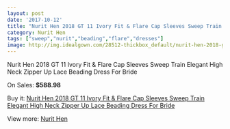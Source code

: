 ```yaml
---
layout: post
date: '2017-10-12'
title: "Nurit Hen 2018 GT 11 Ivory Fit & Flare Cap Sleeves Sweep Train Elegant High Neck Zipper Up Lace Beading Dress For Bride"
category: Nurit Hen
tags: ["sweep","nurit","beading","flare","dresses"]
image: http://img.idealgown.com/28512-thickbox_default/nurit-hen-2018-gt-11-ivory-fit-flare-cap-sleeves-sweep-train-elegant-high-neck-zipper-up-lace-beading-dress-for-bride.jpg
---
```

Nurit Hen 2018 GT 11 Ivory Fit & Flare Cap Sleeves Sweep Train Elegant High Neck Zipper Up Lace Beading Dress For Bride

On Sales: **$588.98**
<a href="https://www.idealgown.com/en/nurit-hen/10929-nurit-hen-2018-gt-11-ivory-fit-flare-cap-sleeves-sweep-train-elegant-high-neck-zipper-up-lace-beading-dress-for-bride.html"><amp-img layout="responsive" width="600" height="600" src="//img.idealgown.com/28512-thickbox_default/nurit-hen-2018-gt-11-ivory-fit-flare-cap-sleeves-sweep-train-elegant-high-neck-zipper-up-lace-beading-dress-for-bride.jpg" alt="Nurit Hen 2018 GT 11 Ivory Fit & Flare Cap Sleeves Sweep Train Elegant High Neck Zipper Up Lace Beading Dress For Bride 0" /></a>
<a href="https://www.idealgown.com/en/nurit-hen/10929-nurit-hen-2018-gt-11-ivory-fit-flare-cap-sleeves-sweep-train-elegant-high-neck-zipper-up-lace-beading-dress-for-bride.html"><amp-img layout="responsive" width="600" height="600" src="//img.idealgown.com/28517-thickbox_default/nurit-hen-2018-gt-11-ivory-fit-flare-cap-sleeves-sweep-train-elegant-high-neck-zipper-up-lace-beading-dress-for-bride.jpg" alt="Nurit Hen 2018 GT 11 Ivory Fit & Flare Cap Sleeves Sweep Train Elegant High Neck Zipper Up Lace Beading Dress For Bride 1" /></a>
<a href="https://www.idealgown.com/en/nurit-hen/10929-nurit-hen-2018-gt-11-ivory-fit-flare-cap-sleeves-sweep-train-elegant-high-neck-zipper-up-lace-beading-dress-for-bride.html"><amp-img layout="responsive" width="600" height="600" src="//img.idealgown.com/28516-thickbox_default/nurit-hen-2018-gt-11-ivory-fit-flare-cap-sleeves-sweep-train-elegant-high-neck-zipper-up-lace-beading-dress-for-bride.jpg" alt="Nurit Hen 2018 GT 11 Ivory Fit & Flare Cap Sleeves Sweep Train Elegant High Neck Zipper Up Lace Beading Dress For Bride 2" /></a>
<a href="https://www.idealgown.com/en/nurit-hen/10929-nurit-hen-2018-gt-11-ivory-fit-flare-cap-sleeves-sweep-train-elegant-high-neck-zipper-up-lace-beading-dress-for-bride.html"><amp-img layout="responsive" width="600" height="600" src="//img.idealgown.com/28515-thickbox_default/nurit-hen-2018-gt-11-ivory-fit-flare-cap-sleeves-sweep-train-elegant-high-neck-zipper-up-lace-beading-dress-for-bride.jpg" alt="Nurit Hen 2018 GT 11 Ivory Fit & Flare Cap Sleeves Sweep Train Elegant High Neck Zipper Up Lace Beading Dress For Bride 3" /></a>
<a href="https://www.idealgown.com/en/nurit-hen/10929-nurit-hen-2018-gt-11-ivory-fit-flare-cap-sleeves-sweep-train-elegant-high-neck-zipper-up-lace-beading-dress-for-bride.html"><amp-img layout="responsive" width="600" height="600" src="//img.idealgown.com/28514-thickbox_default/nurit-hen-2018-gt-11-ivory-fit-flare-cap-sleeves-sweep-train-elegant-high-neck-zipper-up-lace-beading-dress-for-bride.jpg" alt="Nurit Hen 2018 GT 11 Ivory Fit & Flare Cap Sleeves Sweep Train Elegant High Neck Zipper Up Lace Beading Dress For Bride 4" /></a>
<a href="https://www.idealgown.com/en/nurit-hen/10929-nurit-hen-2018-gt-11-ivory-fit-flare-cap-sleeves-sweep-train-elegant-high-neck-zipper-up-lace-beading-dress-for-bride.html"><amp-img layout="responsive" width="600" height="600" src="//img.idealgown.com/28513-thickbox_default/nurit-hen-2018-gt-11-ivory-fit-flare-cap-sleeves-sweep-train-elegant-high-neck-zipper-up-lace-beading-dress-for-bride.jpg" alt="Nurit Hen 2018 GT 11 Ivory Fit & Flare Cap Sleeves Sweep Train Elegant High Neck Zipper Up Lace Beading Dress For Bride 5" /></a>

Buy it: [Nurit Hen 2018 GT 11 Ivory Fit & Flare Cap Sleeves Sweep Train Elegant High Neck Zipper Up Lace Beading Dress For Bride](https://www.idealgown.com/en/nurit-hen/10929-nurit-hen-2018-gt-11-ivory-fit-flare-cap-sleeves-sweep-train-elegant-high-neck-zipper-up-lace-beading-dress-for-bride.html "Nurit Hen 2018 GT 11 Ivory Fit & Flare Cap Sleeves Sweep Train Elegant High Neck Zipper Up Lace Beading Dress For Bride")

View more: [Nurit Hen](https://www.idealgown.com/en/185-nurit-hen "Nurit Hen")